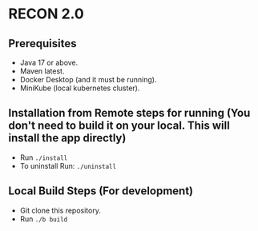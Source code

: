 # RECON 2.0

## Prerequisites
* Java 17  or above.
* Maven latest.
* Docker Desktop (and it must be running).
* MiniKube (local kubernetes cluster).


## Installation from Remote steps for running (You don't need to build it on your local. This will install the app directly)
* Run ```./install```
* To uninstall Run: ```./uninstall```

## Local Build Steps (For development)
* Git clone this repository.
* Run ```./b build```




